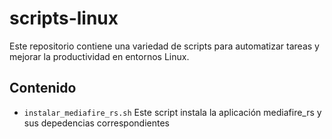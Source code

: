 # scripts-linux
Este repositorio contiene una variedad de scripts para automatizar tareas y mejorar la productividad en entornos Linux.

## Contenido

* `instalar_mediafire_rs.sh` Este script instala la aplicación mediafire_rs y sus depedencias correspondientes
